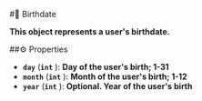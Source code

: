 #🔮 Birthdate

**This object represents a user's birthdate.**

##⚙️ Properties

- **`day`** (**`int`** ): **Day of the user's birth; 1-31**
- **`month`** (**`int`** ): **Month of the user's birth; 1-12**
- **`year`** (**`int`** ): **Optional. Year of the user's birth**
